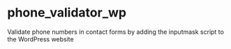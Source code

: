 # phone_validator_wp
 Validate phone numbers in contact forms by adding the inputmask script to the WordPress website
